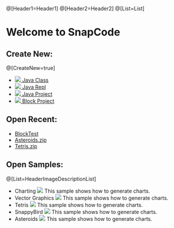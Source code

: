 @[Header1=Header1]
@[Header2=Header2]
@[List=List]

# Welcome to SnapCode

## Create New:

@[CreateNew=true]

* [![](https://reportmill.com/SnapCode/images/JavaFile_64.png) Java Class ]( NewJavaClassButton )
* [![](https://reportmill.com/SnapCode/images/JeplFile_64.png) Java Repl ]( NewJavaReplButton )
* [![](https://reportmill.com/SnapCode/images/Project_64.png) Java Project ]( NewProjectButton )
* [![](https://reportmill.com/SnapCode/images/BlockProject_64.png) Block Project ]( NewBlockProjectButton )

## Open Recent:

* [BlockTest](~/SnapCode/BlockTest)
* [Asteroids.zip](https://reportmill.com/SnapCode/Samples/Asteroids/Asteroids.zip)
* [Tetris.zip](https://reportmill.com/SnapCode/Samples/Tetris/Tetris.zip)

## Open Samples:

@[List=HeaderImageDescriptionList]

* Charting
![](https://reportmill.com/SnapCode/Samples/Charting/Charting.png)
This sample shows how to generate charts.
* Vector Graphics
![](https://reportmill.com/SnapCode/Samples/Vector_Graphics/Vector_Graphics.png)
This sample shows how to generate charts.
* Tetris
![](https://reportmill.com/SnapCode/Samples/Tetris/Tetris.png)
This sample shows how to generate charts.
* SnappyBird
![](https://reportmill.com/SnapCode/Samples/SnappyBird/SnappyBird.png)
This sample shows how to generate charts.
* Asteroids
![](https://reportmill.com/SnapCode/Samples/Asteroids/Asteroids.png)
This sample shows how to generate charts.
